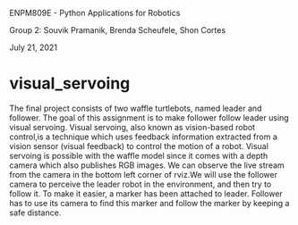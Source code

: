 ENPM809E - Python Applications for Robotics

Group 2: Souvik Pramanik, Brenda Scheufele, Shon Cortes

July 21, 2021

# visual_servoing
The final project consists of two waffle turtlebots, named leader and follower. The goal of this assignment is to make follower follow leader using visual servoing. Visual servoing, also known as vision-based robot control,is a technique which uses feedback information extracted from a vision sensor (visual feedback) to control the motion of a robot. Visual servoing is possible with the waffle model since it comes with a depth camera which also publishes RGB images. We can observe the live stream from the camera in the bottom left corner of rviz.We will use the follower camera to perceive the leader robot in the environment, and then try to follow it. To make it easier, a marker has been attached to leader. Follower has to use its camera to find this marker and follow the marker by keeping a safe distance.
